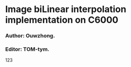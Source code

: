 # Image biLinear interpolation implementation on C6000
### Author: Ouwzhong.
### Editor: TOM-tym.
123
